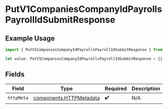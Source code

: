# PutV1CompaniesCompanyIdPayrollsPayrollIdSubmitResponse

## Example Usage

```typescript
import { PutV1CompaniesCompanyIdPayrollsPayrollIdSubmitResponse } from "@gusto/embedded-api/models/operations/putv1companiescompanyidpayrollspayrollidsubmit.js";

let value: PutV1CompaniesCompanyIdPayrollsPayrollIdSubmitResponse = {};
```

## Fields

| Field                                                              | Type                                                               | Required                                                           | Description                                                        |
| ------------------------------------------------------------------ | ------------------------------------------------------------------ | ------------------------------------------------------------------ | ------------------------------------------------------------------ |
| `httpMeta`                                                         | [components.HTTPMetadata](../../models/components/httpmetadata.md) | :heavy_check_mark:                                                 | N/A                                                                |